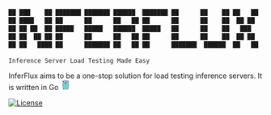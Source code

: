 ```
                                                                                                                                                                                                                              
██ ███    ██ ███████ ███████ ██████  ███████ ██      ██    ██ ██   ██ 
██ ████   ██ ██      ██      ██   ██ ██      ██      ██    ██  ██ ██  
██ ██ ██  ██ █████   █████   ██████  █████   ██      ██    ██   ███   
██ ██  ██ ██ ██      ██      ██   ██ ██      ██      ██    ██  ██ ██  
██ ██   ████ ██      ███████ ██   ██ ██      ███████  ██████  ██   ██
                                                                      
Inference Server Load Testing Made Easy                                                                      
```

InferFlux aims to be a one-stop solution for load testing inference servers. It is written in Go ![alt text](gopher_logo.png)


[![License](https://img.shields.io/badge/License-Apache_2.0-blue.svg)](https://opensource.org/licenses/Apache-2.0) 
